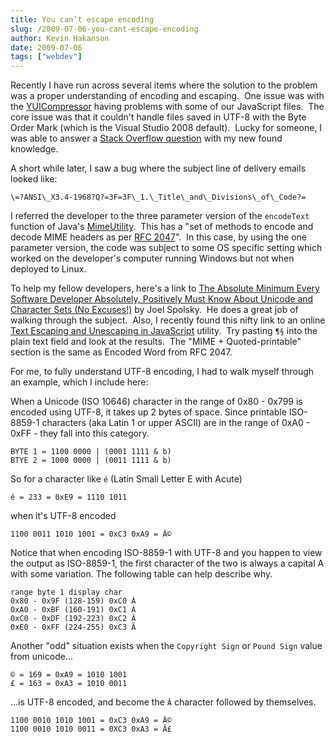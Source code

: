 ```yaml
---
title: You can’t escape encoding
slug: /2009-07-06-you-cant-escape-encoding
author: Kevin Hakanson
date: 2009-07-06
tags: ["webdev"]
---
```

Recently I have run across several items where the solution to the problem was a proper understanding of encoding and escaping.  One issue was with the [YUICompressor](http://developer.yahoo.com/yui/compressor/) having problems with some of our JavaScript files.  The core issue was that it couldn't handle files saved in UTF-8 with the Byte Order Mark (which is the Visual Studio 2008 default).  Lucky for someone, I was able to answer a [Stack Overflow question](http://stackoverflow.com/questions/1036201/errors-using-yuicompressor/1047143#1047143) with my new found knowledge.

A short while later, I saw a bug where the subject line of delivery emails looked like:

```
\=?ANSI\_X3.4-1968?Q?=3F=3F\_1.\_Title\_and\_Divisions\_of\_Code?= 
```

I referred the developer to the three parameter version of the `encodeText` function of Java's [MimeUtility](http://java.sun.com/j2ee/sdk_1.3/techdocs/api/javax/mail/internet/MimeUtility.html).  This has a "set of methods to encode and decode MIME headers as per [RFC 2047](http://www.ietf.org/rfc/rfc2047.txt)".  In this case, by using the one parameter version, the code was subject to some OS specific setting which worked on the developer's computer running Windows but not when deployed to Linux.

To help my fellow developers, here's a link to [The Absolute Minimum Every Software Developer Absolutely, Positively Must Know About Unicode and Character Sets (No Excuses!)](http://www.joelonsoftware.com/articles/Unicode.html) by Joel Spolsky.  He does a great job of walking through the subject.  Also, I recently found this nifty link to an online [Text Escaping and Unescaping in JavaScript](http://0xcc.net/jsescape/) utility.  Try pasting `¶§` into the plain text field and look at the results.  The "MIME + Quoted-printable" section is the same as Encoded Word from RFC 2047.

For me, to fully understand UTF-8 encoding, I had to walk myself through an example, which I include here:

When a Unicode (ISO 10646) character in the range of 0x80 - 0x799 is encoded using UTF-8, it takes up 2 bytes of space. Since printable ISO-8859-1 characters (aka Latin 1 or upper ASCII) are in the range of 0xA0 - 0xFF - they fall into this category.

```
BYTE 1 = 1100 0000 | (0001 1111 & b)  
BTYE 2 = 1000 0000 | (0011 1111 & b)
```

So for a character like `é` (Latin Small Letter E with Acute)

```
é = 233 = 0xE9 = 1110 1011
```

when it's UTF-8 encoded

```
1100 0011 1010 1001 = 0xC3 0xA9 = Ã©
```

Notice that when encoding ISO-8859-1 with UTF-8 and you happen to view the output as ISO-8859-1, the first character of the two is always a capital A with some variation. The following table can help describe why.

```
range byte 1 display char  
0x80 - 0x9F (128-159) 0xC0 À  
0xA0 - 0xBF (160-191) 0xC1 Á  
0xC0 - 0xDF (192-223) 0xC2 Â  
0xE0 - 0xFF (224-255) 0xC3 Ã
```

Another "odd" situation exists when the `Copyright Sign` or `Pound Sign` value from unicode...

```
© = 169 = 0xA9 = 1010 1001  
£ = 163 = 0xA3 = 1010 0011
```

...is UTF-8 encoded, and become the `Â` character followed by themselves.

```
1100 0010 1010 1001 = 0xC3 0xA9 = Â©  
1100 0010 1010 0011 = 0XC3 0xA3 = Â£
```